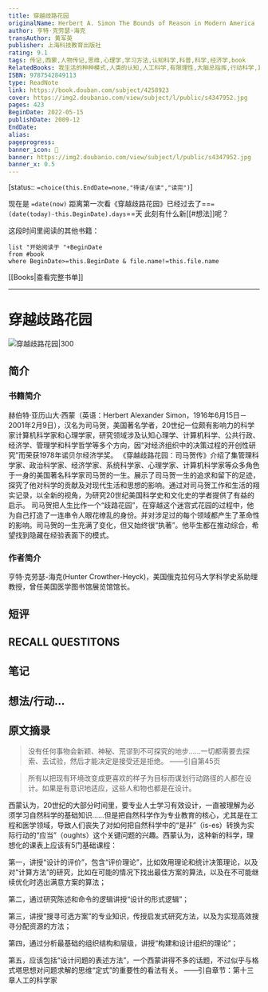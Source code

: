 ```yaml
---
title: 穿越歧路花园
originalName: Herbert A. Simon The Bounds of Reason in Modern America
author: 亨特·克劳瑟-海克
transAuthor: 黄军英
publisher: 上海科技教育出版社
rating: 9.1
tags: 传记,西蒙,人物传记,思维,心理学,学习方法,认知科学,科普,科学,经济学,book
RelatedBooks: 我生活的种种模式,人类的认知,人工科学,有限理性,大脑总指挥,行动科学,IntuitionPumpsandOtherToolsfo...,决策与理性,人类活动中的理性,青年王阳明：行动中的儒家思想（杜...
ISBN: 9787542849113
type: ReadNote
link: https://book.douban.com/subject/4258923
cover: https://img2.doubanio.com/view/subject/l/public/s4347952.jpg
pages: 423
BeginDate: 2022-05-15
publishDate: 2009-12
EndDate:
alias:
pageprogress:
banner_icon: 📖
banner: https://img2.doubanio.com/view/subject/l/public/s4347952.jpg
banner_x: 0.5
---
```

[status:: `=choice(this.EndDate=none,"待读/在读","读完")`]

现在是 `=date(now)`
距离第一次看《穿越歧路花园》已经过去了==`=(date(today)-this.BeginDate).days`==天
此刻有什么新[[#想法]]呢？


这段时间里阅读的其他书籍：

```dataview
list "开始阅读于 "+BeginDate
from #book 
where BeginDate>=this.BeginDate & file.name!=this.file.name
```

[[Books|查看完整书单]]

---
# 穿越歧路花园

![穿越歧路花园|300](https://img2.doubanio.com/view/subject/l/public/s4347952.jpg)

## 简介
### 书籍简介

赫伯特·亚历山大·西蒙（英语：Herbert Alexander Simon，1916年6月15日－2001年2月9日），汉名为司马贺，美国著名学者，20世纪一位颇有影响力的科学家计算机科学家和心理学家，研究领域涉及认知心理学、计算机科学、公共行政、经济学、管理学和科学哲学等多个方向，因“对经济组织中的决策过程的开创性研究”而荣获1978年诺贝尔经济学奖。
《穿越歧路花园：司马贺传》介绍了集管理科学家、政治科学家、经济学家、系统科学家、心理学家、计算机科学家等众多角色于一身的美国著名科学家司马贺的一生。展示了司马贺一生的追求和留下的足迹，探究了他对科学的贡献及对现代生活和思想的影响。通过对司马贺工作和生活的翔实记录，以全新的视角，为研究20世纪美国科学史和文化史的学者提供了有益的启示。
司马贺把人生比作一个“歧路花园”，在穿越这个迷宫式花园的过程中，他为自己打造了一连串令人眼花缭乱的身份。并对涉足过的每个领域都产生了革命性的影响。司马贺的一生充满了变化，但又始终很“执著”。他毕生都在推动综合，希望找到隐藏在经验表面下的模式。


### 作者简介

亨特·克劳瑟-海克(Hunter Crowther-Heyck)，美国俄克拉何马大学科学史系助理教授，曾任美国医学图书馆展览馆馆长。


## 短评

## RECALL QUESTITONS

## 笔记

## 想法/行动...

## 原文摘录
> 没有任何事物会新颖、神秘、荒谬到不可探究的地步……一切都需要去探索、去试验，然后才能决定是接受还是拒绝。
——引自第45页

> 所有以把现有环境改变成更喜欢的样子为目标而谋划行动路径的人都在设计。如果是有意识地适应，这些人和物也都是在设计。

西蒙认为，20世纪的大部分时间里，要专业人士学习有效设计，一直被理解为必须学习自然科学的基础知识……但是把自然科学作为专业教育的核心，尤其是在工程和医学领域，导致人们丧失了对如何把自然科学中的“是非”（is-es）转换为实际行动的“应当”（oughts）这个关键问题的兴趣。西蒙认为，这种新的科学，理想化的课表上应该有5门基础课程：

第一，讲授“设计的评价”，包含“评价理论”，比如效用理论和统计决策理论，以及对“计算方法”的研究，比如在可能的情况下找出最佳方案的算法，以及在不可能继续优化时选出满意方案的算法；

第二，通过研究陈述和命令的逻辑讲授“设计的形式逻辑”；

第三，讲授“搜寻可选方案”的专业知识，传授启发式研究方法，以及为实现高效搜寻分配资源的方法；

第四，通过分析最基础的组织结构和层级，讲授“构建和设计组织的理论”；

第五，应该包括“设计问题的表述方法”，一个西蒙讲得不多的话题，不过似乎与格式塔思想对问题求解的思维“定式”的重要性的看法有关。
——引自章节：第十三章人工的科学家

## 
